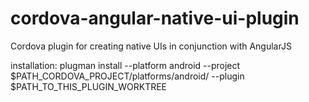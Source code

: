 # cordova-angular-native-ui-plugin
Cordova plugin for creating native UIs in conjunction with AngularJS

installation: plugman install --platform android --project $PATH_CORDOVA_PROJECT/platforms/android/ --plugin $PATH_TO_THIS_PLUGIN_WORKTREE
